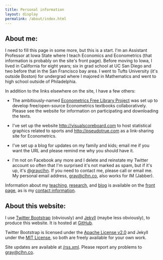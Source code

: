 ```yaml
---
title: Personal information
layout: display
permalink: /about/index.html
---
```


## About me:

I need to fill this page in some more, but this is a start.  I'm an
Assistant Professor at Iowa State where I teach Economics and
Econometrics (that information is probably on the site's front page).
Before moving to Iowa, I lived in California for eight years; six in
grad school at UC San Diego and two before that in the San Francisco
bay area.  I went to Tufts University (it's outside Boston) for
undergrad where I majored in Mathematics and went to high school
outside of Philadelphia.

In addition to the links elsewhere on the site, I have a few others:

* The ambitiously-named [Econometrics Free Library
  Project](http://www.econometricslibrary.org) was set up to develop
  free/open-source Econometrics textbooks collaboratively.  Please see
  the website for information on participating and downloading the
  texts.

* I've set up the website <http://visualscoreboard.com> to host
  statistical graphics related to sports and <http://pseudotrue.com>
  as a link-sharing site for Econometrics.

* I've set up a blog for updates on my family and kids; email me if
  you want the URL and please remind me why you should have it.

* I'm not on Facebook any more and I delete and reinstate my Twitter
  account so often that I'm surprised it's not marked as spam, but if
  it's up, it's [@grayclhn](https://www.twitter.com/grayclhn). If you need
  to contact me, please call or email me. My personal email address,
  <gray@clhn.co>, also works for IM (Jabber).

Information about my [teaching](/index.html#Teaching),
[research](/index.html#Research), and [blog](/index.html#Blog) is
available on the [front page](/index.html), as is my [contact
information](/index.html#Information).

## About this website:

I use [Twitter Bootstrap](http://twitter.github.com/bootstrap)
(obviously) and [Jekyll](http://jekyllrb.com/) (maybe less obviously),
to produce this website.  It is hosted at [GitHub](https://github.com).

Twitter Bootstrap is licensed under the [Apache License
v2.0](http://www.apache.org/licenses/LICENSE-2.0) and Jekyll under the
[MIT License](http://opensource.org/licenses/MIT), so both are freely
available for your own work.

Site updates are available at [/rss.xml](/rss.xml).  Please report any
problems to <gray@clhn.co>.
